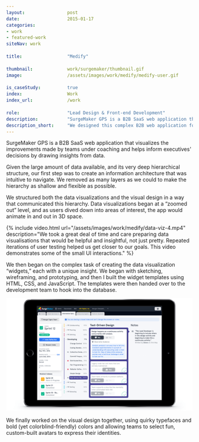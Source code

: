 ```yaml
---
layout:                post
date:                  2015-01-17
categories:    
- work
- featured-work
siteNav: work

title:                 "Medify"

thumbnail:             work/surgemaker/thumbnail.gif
image:                 /assets/images/work/medify/medify-user.gif

is_caseStudy:          true
index:                 Work
index_url:             /work

role:                  "Lead Design & Front-end Development"
description:           "SurgeMaker GPS is a B2B SaaS web application that visualizes the improvements made by teams under coaching and helps inform executives' decisions by drawing insights from data."
description_short:     "We designed this complex B2B web application for just $50,000."
---
```


SurgeMaker GPS is a B2B SaaS web application that visualizes the improvements made by teams under coaching and helps inform executives' decisions by drawing insights from data.

Given the large amount of data available, and its very deep hierarchical structure, our first step was to create an information architecture that was intuitive to navigate. We removed as many layers as we could to make the hierarchy as shallow and flexible as possible. 


We structured both the data visualizations and the visual design in a way that communicated this hierarchy. Data visualizations began at a “zoomed out” level, and as users dived down into areas of interest, the app would animate in and out in 3D space.

{% include video.html url="/assets/images/work/medify/data-viz-4.mp4" description="We took a great deal of time and care preparing data visualisations that would be helpful and insightful, not just pretty. Repeated iterations of user testing helped us get closer to our goals. This video demonstrates some of the small UI interactions." %}


We then began on the complex task of creating the data visualization “widgets,” each with a unique insight. We began with sketching, wireframing, and prototyping, and then I built the widget templates using HTML, CSS, and JavaScript. The templates were then handed over to the development team to hook into the database.

![iPad][ipad-2]

We finally worked on the visual design together, using quirky typefaces and bold (yet colorblind-friendly) colors and allowing teams to select fun, custom-built avatars to express their identities.

[division]: /assets/images/work/surgemaker/division.png
[team]: /assets/images/work/surgemaker/team.gif
[ipad-1]: /assets/images/work/surgemaker/ipad-1.png
[ipad-2]: /assets/images/work/surgemaker/ipad-2.png